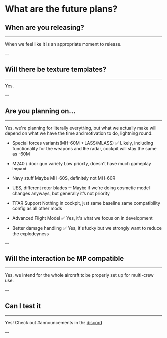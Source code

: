 # What are the future plans?

## When are you releasing?
---
When we feel like it is an appropriate moment to release.

--
## Will there be texture templates?
---
Yes.

--
## Are you planning on...
---
Yes, we're planning for literally everything, but what we actually make will depend on what we have the time and motivation to do, lightning round:

 - Special forces variants(MH-60M + LASS/MLASS)
:white_check_mark:  Likely, including functionality for the weapons and the radar, cockpit will stay the same as -60M

 - M240 / door gun variety
Low priority, doesn't have much gameplay impact

 - Navy stuff
Maybe MH-60S, definitely not MH-60R

- UES, different rotor blades
:heavy_minus_sign:  Maybe if we're doing cosmetic model changes anyways, but generally it's not priority

 - TFAR Support
Nothing in cockpit, just same baseline same compatibility config as all other mods

- Advanced Flight Model
:white_check_mark: Yes, it's what we focus on in development

 - Better damage handling
:white_check_mark: Yes, it's fucky but we strongly want to reduce the explodeyness

--
## Will the interaction be MP compatible
---
Yes, we intend for the whole aircraft to be properly set up for multi-crew use.

--
## Can I test it
---
Yes! Check out #announcements in the [discord](https://discord.gg/4AYEfFD)

--